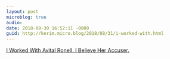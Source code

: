 ```yaml
---
layout: post
microblog: true
audio: 
date: 2018-08-30 16:52:11 -0800
guid: http://kerim.micro.blog/2018/08/31/i-worked-with.html
---
```

[I Worked With Avital Ronell. I Believe Her Accuser.](https://www.chronicle.com/article/I-Worked-With-Avital-Ronell-I/244415) 
